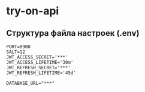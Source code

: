 # try-on-api

## Структура файла настроек (.env)

```
PORT=8900
SALT=12
JWT_ACCESS_SECRET='***'
JWT_ACCESS_LIFETIME='30m'
JWT_REFRESH_SECRET='***'
JWT_REFRESH_LIFETIME='45d'

DATABASE_URL="***"
```